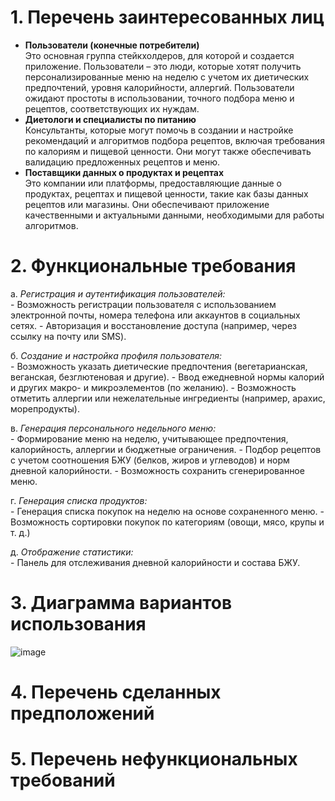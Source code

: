# 1. Перечень заинтересованных лиц
* **Пользователи (конечные потребители)**  
 Это основная группа стейкхолдеров, для которой и создается приложение. Пользователи – это люди, которые хотят получить персонализированные меню на неделю с учетом их диетических предпочтений, уровня калорийности, аллергий. Пользователи ожидают простоты в использовании, точного подбора меню и рецептов, соответствующих их нуждам.
* **Диетологи и специалисты по питанию**  
  Консультанты, которые могут помочь в создании и настройке рекомендаций и алгоритмов подбора рецептов, включая требования по калориям и пищевой ценности. Они могут также обеспечивать валидацию предложенных рецептов и меню.
* **Поставщики данных о продуктах и рецептах**  
  Это компании или платформы, предоставляющие данные о продуктах, рецептах и пищевой ценности, такие как базы данных рецептов или магазины. Они обеспечивают приложение качественными и актуальными данными, необходимыми для работы алгоритмов.
# 2. Функциональные требования
  а. *Регистрация и аутентификация пользователей:*  
    - Возможность регистрации пользователя с использованием электронной почты, номера телефона или аккаунтов в социальных сетях.
    - Авторизация и восстановление доступа (например, через ссылку на почту или SMS).

  б. *Создание и настройка профиля пользователя:*  
    - Возможность указать диетические предпочтения (вегетарианская, веганская, безглютеновая и другие).
    - Ввод ежедневной нормы калорий и других макро- и микроэлементов (по желанию).
    - Возможность отметить аллергии или нежелательные ингредиенты (например, арахис, морепродукты).

  в. *Генерация персонального недельного меню:*  
    - Формирование меню на неделю, учитывающее предпочтения, калорийность, аллергии и бюджетные ограничения.
    - Подбор рецептов с учетом соотношения БЖУ (белков, жиров и углеводов) и норм дневной калорийности.
    - Возможность сохранить сгенерированное меню.

  г. *Генерация списка продуктов:*  
    - Генерация списка покупок на неделю на основе сохраненного меню.
    - Возможность сортировки покупок по категориям (овощи, мясо, крупы и т. д.)

  д. *Отображение статистики:*  
    - Панель для отслеживания дневной калорийности и состава БЖУ.

# 3. Диаграмма вариантов использования 
![image](https://github.com/user-attachments/assets/5911bb50-e772-4a22-b176-55e94bdb5abb)

# 4. Перечень сделанных предположений  

# 5. Перечень нефункциональных требований 
  
